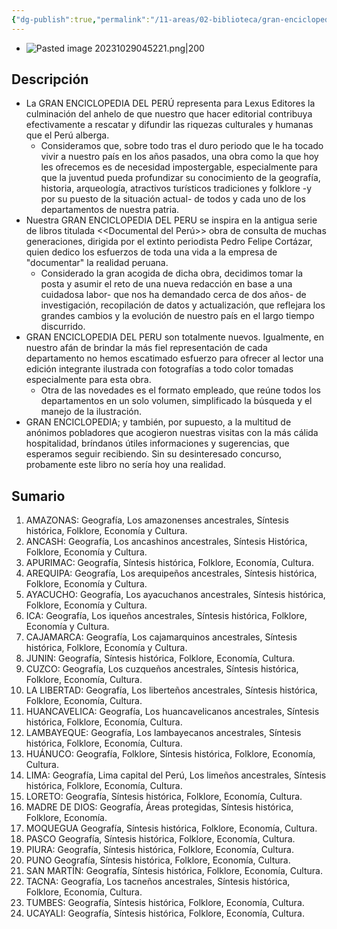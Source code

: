 ```yaml
---
{"dg-publish":true,"permalink":"/11-areas/02-biblioteca/gran-enciclopedia-del-peru/","noteIcon":""}
---
```


- ![Pasted image 20231029045221.png|200](/img/user/11%20%C3%81reas%20%E2%9A%99/02%20Biblioteca/%F0%9F%92%BE%20Adjuntos/Pasted%20image%2020231029045221.png)
## Descripción
- La GRAN ENCICLOPEDIA DEL PERÚ representa para Lexus Editores la culminación del anhelo de que nuestro que hacer editorial contribuya efectivamente a rescatar y difundir las riquezas culturales y humanas que el Perú alberga. 
	- Consideramos que, sobre todo tras el duro periodo que le ha tocado vivir a nuestro país en los años pasados, una obra como la que hoy les ofrecemos es de necesidad impostergable, especialmente para que la juventud pueda profundizar su conocimiento de la geografía, historia, arqueología, atractivos turísticos tradiciones y folklore -y por su puesto de la situación actual- de todos y cada uno de los departamentos de nuestra patria.
- Nuestra GRAN ENCICLOPEDIA DEL PERU se inspira en la antigua serie de libros titulada <<Documental del Perú>> obra de consulta de muchas generaciones, dirigida por el extinto periodista Pedro Felipe Cortázar, quien dedico los esfuerzos de toda una vida a la empresa de "documentar" la realidad peruana. 
	- Considerado la gran acogida de dicha obra, decidimos tomar la posta y asumir el reto de una nueva redacción en base a una cuidadosa labor- que nos ha demandado cerca de dos años- de investigación, recopilación de datos y actualización, que reflejara los grandes cambios y la evolución de nuestro país en el largo tiempo discurrido.
- GRAN ENCICLOPEDIA DEL PERU son totalmente nuevos. Igualmente, en nuestro afán de brindar la más fiel representación de cada departamento no hemos escatimado esfuerzo para ofrecer al lector una edición integrante ilustrada con fotografías a todo color tomadas especialmente para esta obra. 
	- Otra de las novedades es el formato empleado, que reúne todos los departamentos en un solo volumen, simplificado la búsqueda y el manejo de la ilustración.
- GRAN ENCICLOPEDIA; y también, por supuesto, a la multitud de anónimos pobladores que acogieron nuestras visitas con la más cálida hospitalidad, bríndanos útiles informaciones y sugerencias, que esperamos seguir recibiendo. Sin su desinteresado concurso, probamente este libro no sería hoy una realidad.
## Sumario
1. AMAZONAS: Geografía, Los amazonenses ancestrales, Síntesis histórica, Folklore, Economía y Cultura.
2. ANCASH: Geografía, Los ancashinos ancestrales, Síntesis Histórica, Folklore, Economía y Cultura.
3. APURIMAC: Geografía, Síntesis histórica, Folklore, Economía, Cultura.
4. AREQUIPA: Geografía, Los arequipeños ancestrales, Síntesis histórica, Folklore, Economía y Cultura.
5. AYACUCHO: Geografía, Los ayacuchanos ancestrales, Síntesis histórica, Folklore, Economía y Cultura.
6. ICA: Geografía, Los iqueños ancestrales, Síntesis histórica, Folklore, Economía y Cultura.
7. CAJAMARCA: Geografía, Los cajamarquinos ancestrales, Síntesis histórica, Folklore, Economía y Cultura.
8. JUNIN: Geografía, Síntesis histórica, Folklore, Economía, Cultura.
9. CUZCO: Geografía, Los cuzqueños ancestrales, Síntesis histórica, Folklore, Economía, Cultura.
10. LA LIBERTAD: Geografía, Los liberteños ancestrales, Síntesis histórica, Folklore, Economía, Cultura.
11. HUANCAVELICA: Geografía, Los huancavelicanos ancestrales, Síntesis histórica, Folklore, Economía, Cultura.
12. LAMBAYEQUE: Geografía, Los lambayecanos ancestrales, Síntesis histórica, Folklore, Economía, Cultura.
13. HUÁNUCO: Geografía, Folklore, Síntesis histórica, Folklore, Economía, Cultura.
14. LIMA: Geografía, Lima capital del Perú, Los limeños ancestrales, Síntesis histórica, Folklore, Economía, Cultura.
15. LORETO: Geografía, Síntesis histórica, Folklore, Economía, Cultura.
16. MADRE DE DIOS: Geografía, Áreas protegidas, Síntesis histórica, Folklore, Economía.
17. MOQUEGUA Geografía, Síntesis histórica, Folklore, Economía, Cultura.
18. PASCO Geografía, Síntesis histórica, Folklore, Economía, Cultura.
19. PIURA: Geografía, Síntesis histórica, Folklore, Economía, Cultura.
20. PUNO Geografía, Síntesis histórica, Folklore, Economía, Cultura.
21. SAN MARTÍN: Geografía, Síntesis histórica, Folklore, Economía, Cultura.
22. TACNA: Geografía, Los tacneños ancestrales, Síntesis histórica, Folklore, Economía, Cultura.
23. TUMBES: Geografía, Síntesis histórica, Folklore, Economía, Cultura.
24. UCAYALI: Geografía, Síntesis histórica, Folklore, Economía, Cultura.
